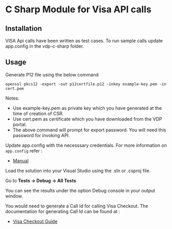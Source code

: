 # C Sharp Module for Visa API calls

## Installation

VISA Api calls have been written as test cases. To run sample calls update app.config in the vdp-c-sharp folder. 

## Usage
  	 
Generate P12 file using the below command

	openssl pkcs12 -export -out p12certfile.p12 -inkey example-key.pem -in cert.pem
	
Notes: 
* Use example-key.pem as private key which you have generated at the time of creation of CSR. 
* Use cert.pem as certificate which you have downloaded from the VDP portal. 
* The above command will prompt for export password. You will need this password for invoking API.

Update app.config with the necesssary credentials. For more information on `app.config` refer :
	 
* [Manual](https://github.com/visa/SampleCode/wiki/Manual) 

Load the solution into your Visual Studio using the .sln or .csproj file.

Go to **Tests -> Debug -> All Tests**

You can see the results under the option Debug console in your output window. 

You would need to generate a Call Id for calling Visa Checkout. The documentation for generating Call Id can be found at :

* [Visa Checkout Guide](https://github.com/visa/SampleCode/wiki/Visa-Checkout)